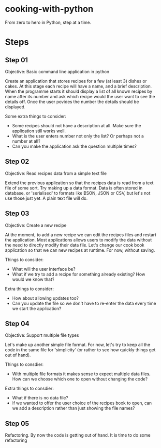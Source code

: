 # cooking-with-python

From zero to hero in Python, step at a time. 

# Steps

## Step 01

Objective: Basic command line application in python

Create an application that stores recipes for a few (at least 3) dishes or cakes. At this stage each recipe will have a name, and a brief description. When the programme starts it should display a list of all known recipes by name after its number and ask which recipe would the user want to see the details off. Once the user povides the number the details should be displayed. 

Some extra things to consider:
* Some recipes should not have a description at all. Make sure the application still works well. 
* What is the user enters number not only the list? Or perhaps not a number at all? 
* Can you make the application ask the question multiple times? 

## Step 02 

Objective: Read recipes data from a simple text file

Extend the previous application so that the recipes data is read from a text file of some sort. Try making up a data format. 
Data is often stored in database, or 'serialised' to formats like BSON, JSON or CSV, but let's not use those just yet. A plain text file will do. 

## Step 03

Objective: Create a new recipe

At the moment, to add a new recipe we can edit the recipes files and restart the application. Most applications allows users to modify the data without the need to directly modify their data file. Let's change our cook book application so that we can new recipes at runtime. For now, without saving. 

Things to consider: 
* What will the user interface be? 
* What if we try to add a recipe for something already existing? How would we know that? 

Extra things to consider: 
* How about allowing updates too? 
* Can you update the file so we don't have to re-enter the data every time we start the application? 

## Step 04

Objective: Support multiple file types 

Let's make up another simple file format. For now, let's try to keep all the code in the same file for 'simplicity' (or rather to see how quickly things get out of hand). 

Things to consdier: 
* With multiple file formats it makes sense to expect multiple data files. How can we choose which one to open without changing the code? 

Extra things to consdier: 
* What if there is no data file? 
* If we wanted to offer the user choice of the recipes book to open, can we add a description rather than just showing the file names? 

## Step 05

Refactoring. By now the code is getting out of hand. It is time to do some refactoring